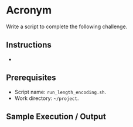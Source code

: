 # Acronym

Write a script to complete the following challenge.

## Instructions

- 

## Prerequisites

- Script name: `run_length_encoding.sh`.
- Work directory: `~/project`.

## Sample Execution / Output
